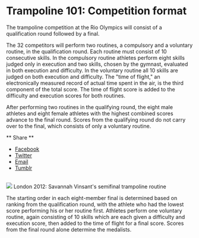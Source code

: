 Trampoline 101: Competition format
==================================

The trampoline competition at the Rio Olympics will consist of a qualification round followed by a final.

The 32 competitors will perform two routines, a compulsory and a voluntary routine, in the qualification round. Each routine must consist of 10 consecutive skills. In the compulsory routine athletes perform eight skills judged only in execution and two skills, chosen by the gymnast, evaluated in both execution and difficulty. In the voluntary routine all 10 skills are judged on both execution and difficulty. The "time of flight," an electronically measured record of actual time spent in the air, is the third component of the total score. The time of flight score is added to the difficulty and execution scores for both routines.

After performing two routines in the qualifying round, the eight male athletes and eight female athletes with the highest combined scores advance to the final round. Scores from the qualifying round do not carry over to the final, which consists of only a voluntary routine.

<span class="social-links--title"> ** <span class="social-links--title-text"> Share </span> ** </span>
-   [<span class="icon-facebook" title="Facebook"> </span> <span class="element-invisible"> Facebook </span>](#)
-   [<span class="icon-twitter" title="Twitter"> </span> <span class="element-invisible"> Twitter </span>](#)
-   [<span class="icon-email" title="Email"> </span> <span class="element-invisible"> Email </span>](mailto:?subject=Trampoline%20101%3A%20Competition%20format&body=http%3A//www.nbcolympics.com/news/trampoline-101-competition-format)
-   [<span class="icon-tumblr" title="Tumblr"> </span> <span class="element-invisible"> Tumblr </span>](#)

<a href="/video/trampoline-london-highlights-savannah-vinsant-semis-routine" class="inline-card--video-link video-popup"><br />
</a>
<img src="/sites/default/files/field_image/09June2016/oly_2012_804gtlt22081457727011077_3450k_1280x720_646814275682.jpg" class="inline-card--video-thumb" />
London 2012: Savannah Vinsant's semifinal trampoline routine
<span class="click-to-view"> </span>

The starting order in each eight-member final is determined based on ranking from the qualification round, with the athlete who had the lowest score performing his or her routine first. Athletes perform one voluntary routine, again consisting of 10 skills which are each given a difficulty and execution score, then added to the time of flight for a final score. Scores from the final round alone determine the medalists.


